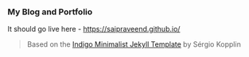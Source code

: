 ### My Blog and Portfolio 

It should go live here - https://saipraveend.github.io/
 
  
> Based on the [Indigo Minimalist Jekyll Template](https://github.com/sergiokopplin/indigo) by Sérgio Kopplin
